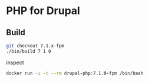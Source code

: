 # PHP for Drupal

## Build

```bash
git checkout 7.1.x-fpm
./bin/build 7 1 0
```

inspect

```bash
docker run -i -t --rm drupal-php:7.1.0-fpm /bin/bash
```
